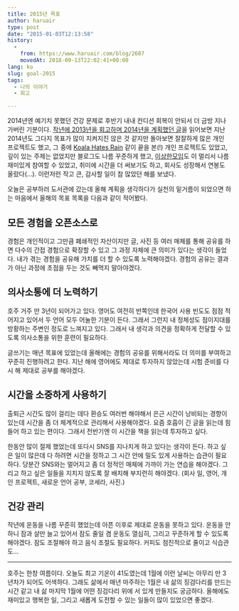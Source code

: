 ```yaml
---
title: 2015년 목표
author: haruair
type: post
date: "2015-01-03T12:13:58"
history:
  - 
    from: https://www.haruair.com/blog/2607
    movedAt: 2018-09-13T22:02:41+00:00
lang: ko
slug: goal-2015
tags:
  - 나의 이야기
  - 회고

---
```

2014년엔 예기치 못했던 건강 문제로 후반기 내내 컨디션 회복이 안되서 더 금방 지나가버린 기분이다. [작년에 2013년을 회고하며 2014년을 계획했던 글][1]을 읽어보면 지난 2014년도 그다지 목표가 많이 지켜지진 않은 것 같지만 돌아보면 잘잘하게 많은 개인 프로젝트도 했고, 그 중에 [Koala Hates Rain][2] 같이 끝을 본(!) 개인 프로젝트도 있었고, 깊이 있는 주제는 없었지만 블로그도 나름 꾸준하게 했고, [이상한모임][3]도 이 멀리서 나름 재미있게 참여할 수 있었고, 취미에 시간을 더 써보기도 하고, 회사도 성장해서 연봉도 올랐다(&#8230;). 이런저런 작고 큰, 감사할 일이 참 많았던 해를 보냈다.

오늘은 공부하러 도서관에 갔는데 올해 계획을 생각하다가 실천의 밑거름이 되었으면 하는 마음에서 올해의 목표 목록을 다음과 같이 적어봤다.

## 모든 경험을 오픈소스로

경험은 개인적이고 그만큼 폐쇄적인 자산이지만 글, 사진 등 여러 매체를 통해 공유를 하면 다수의 간접 경험으로 확장할 수 있고 그 과정 자체에 큰 의미가 있다는 생각이 들었다. 내가 겪는 경험을 공유해 가치를 더 할 수 있도록 노력해야겠다. 경험의 공유는 결과가 아닌 과정에 초점을 두는 것도 빼먹지 말아야겠다.

## 의사소통에 더 노력하기

호주 거주 만 3년이 되어가고 있다. 영어도 여전히 반쪽인데 한국어 사용 빈도도 점점 적어지고 있어서 두 언어 모두 어눌한 기분이 든다. 그래서 그런지 내 정체성도 점이지대를 방황하는 주변인 정도로 느껴지고 있다. 그래서 내 생각과 의견을 정확하게 전달할 수 있도록 의사소통을 위한 훈련이 필요하다.

글쓰기는 매년 목표에 있었는데 올해에는 경험의 공유를 위해서라도 더 의미를 부여하고 꾸준히 진행하려고 한다. 지난 해에 영어에도 제대로 투자하지 않았는데 시험 준비를 다시 해 제대로 공부를 해야겠다.

## 시간을 소중하게 사용하기

출퇴근 시간도 많이 걸리는 데다 환승도 여러번 해야해서 은근 시간이 낭비되는 경향이 있는데 시간을 좀 더 체계적으로 관리해서 사용해야겠다. 요즘 호흡이 긴 글을 읽는데 힘들어 하고 있는 편이다. 그래서 전반기엔 이 시간을 책을 읽는데 투자하고 싶다.

한동안 많이 절제 했었는데 또다시 SNS를 지나치게 하고 있다는 생각이 든다. 하고 싶은 일이 많은데 다 하려면 시간을 정하고 그 시간 안에 밀도 있게 사용하는 습관이 필요하다. 당분간 SNS와는 멀어지고 좀 더 정적인 매체에 가까이 가는 연습을 해야겠다. 그리고 하고 싶은 일들을 지치지 않도록 잘 배치해 부지런히 해야겠다. (회사 일, 영어, 개인 프로젝트, 새로운 언어 공부, 코세라, 사진.)

## 건강 관리

작년에 운동을 나름 꾸준히 했었는데 아픈 이후로 제대로 운동을 못하고 있다. 운동을 안하니 잠과 살만 늘고 있어서 잠도 줄일 겸 운동도 열심히, 그리고 꾸준하게 할 수 있도록 해야겠다. 잠도 조절해야 하고 음식 조절도 필요하다. 커피도 점진적으로 줄이고 식습관도&#8230;

* * *

호주는 한창 여름이다. 오늘도 최고 기온이 41도였는데 1월에 이런 날씨는 아무리 만 3년차가 되어도 어색하다. 그래도 삶에서 매년 마주하는 1월은 내 삶의 징검다리를 만드는 시간 같고 내 삶 마지막 1월에 어떤 징검다리 위에 서 있게 만들지도 궁금하다. 올해에도 재미있고 행복한 일, 그리고 새롭게 도전할 수 있는 일들이 많이 있었으면 좋겠다.

 [1]: http://haruair.com/blog/1904
 [2]: http://haruair.com/blog/2100
 [3]: http://www.slideshare.net/MikyungKang1/ss-42718047